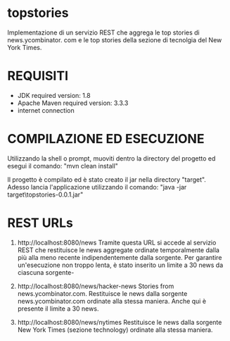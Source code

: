# topstories
Implementazione di un servizio REST che aggrega le top stories di news.ycombinator. com e le top stories della sezione di tecnolgia del New York Times.

# REQUISITI
- JDK required version: 1.8
- Apache Maven required version: 3.3.3
- internet connection

# COMPILAZIONE ED ESECUZIONE
Utilizzando la shell o prompt, muoviti dentro la directory del progetto ed esegui il comando:
 "mvn clean install"

Il progetto è compilato ed è stato creato il jar nella directory "target".
Adesso lancia l'applicazione utilizzando il comando:
 "java -jar target\topstories-0.0.1.jar"


# REST URLs
1)	http://localhost:8080/news
	Tramite questa URL si accede al servizio REST  che restituisce le news aggregate ordinate temporalmente dalla più alla meno recente indipendentemente dalla sorgente.
	Per garantire un'esecuzione non troppo lenta, è stato inserito un limite a 30 news da ciascuna sorgente-
	
2) http://localhost:8080/news/hacker-news
	Stories from news.ycombinator.com.
	Restituisce le news dalla sorgente news.ycombinator.com ordinate alla stessa maniera. Anche qui è presente il limite a 30 news.
	
3) http://localhost:8080/news/nytimes
	Restituisce le news dalla sorgente New York Times (sezione technology) ordinate alla stessa maniera.
	
